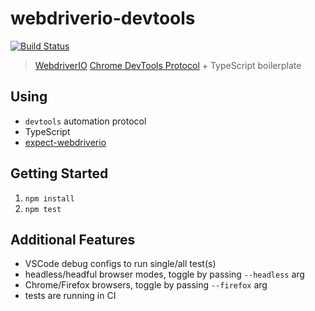 # webdriverio-devtools

<!-- [START badges] -->
[![Build Status](https://travis-ci.org/mgrybyk/webdriverio-devtools.svg?branch=master)](https://travis-ci.org/mgrybyk/webdriverio-devtools)
<!-- [END badges] -->

> [WebdriverIO](https://github.com/webdriverio/webdriverio) [Chrome DevTools Protocol](https://webdriver.io/docs/automationProtocols.html#devtools-protocol) + TypeScript boilerplate

## Using

-   `devtools` automation protocol
-   TypeScript
-   [expect-webdriverio](https://github.com/webdriverio/expect-webdriverio)

## Getting Started

1. `npm install`
2. `npm test`

## Additional Features

-   VSCode debug configs to run single/all test(s)
-   headless/headful browser modes, toggle by passing `--headless` arg
-   Chrome/Firefox browsers, toggle by passing `--firefox` arg
-   tests are running in CI
